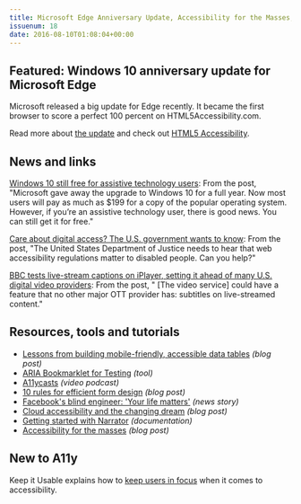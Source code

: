 ```yaml
---
title: Microsoft Edge Anniversary Update, Accessibility for the Masses, Getting Started with Narrator and More
issuenum: 18
date: 2016-08-10T01:08:04+00:00
---
```


## Featured: Windows 10 anniversary update for Microsoft Edge

Microsoft released a big update for Edge recently. It became the first browser to score a perfect 100 percent on HTML5Accessibility.com.

Read more about [the update](https://blogs.windows.com/windowsexperience/2016/08/04/edge-anniversary-update/) and check out [HTML5 Accessibility](http://html5accessibility.com).

## News and links

[Windows 10 still free for assistive technology users](http://www.interactiveaccessibility.com/news/windows-10-still-free-assistive-technology-users): From the post, "Microsoft gave away the upgrade to Windows 10 for a full year. Now most users will pay as much as $199 for a copy of the popular operating system. However, if you’re an assistive technology user, there is good news. You can still get it for free."

[Care about digital access? The U.S. government wants to know](http://www.lflegal.com/2016/07/web-regs-comment/): From the post, "The United States Department of Justice needs to hear that web accessibility regulations matter to disabled people. Can you help?"

[BBC tests live-stream captions on iPlayer, setting it ahead of many U.S. digital video providers](http://www.fiercecable.com/online-video/bbc-tests-live-stream-captions-iplayer-setting-it-ahead-many-u-s-digital-video): From the post, " \[The video service\] could have a feature that no other major OTT provider has: subtitles on live-streamed content."

## Resources, tools and tutorials

* [Lessons from building mobile-friendly, accessible data tables](https://medium.com/shopify-ux/lessons-from-building-mobile-friendly-accessible-data-tables-1e05c6924eaf) _(blog post)_
* [ARIA Bookmarklet for Testing](http://pauljadam.com/bookmarklets/aria.html) _(tool)_
* [A11ycasts](https://www.youtube.com/watch?v=HtTyRajRuyY) _(video podcast)_
* [10 rules for efficient form design](http://babich.biz/10-rules-for-efficient-form-design/) _(blog post)_
* [Facebook's blind engineer: 'Your life matters'](http://www.cnn.com/videos/cnnmoney/2016/07/29/facebook-blind-engineer-cnnmoney.cnn) _(news story)_
* [Cloud accessibility and the changing dream](http://www.accessiq.org/news/w3c-column/2016/08/cloud-accessibility-and-the-changing-dream) _(blog post)_
* [Getting started with Narrator](https://support.microsoft.com/en-us/help/22798/windows-10-narrator-get-started) _(documentation)_
* [Accessibility for the masses](https://una.im/a11y-for-the-masses/) _(blog post)_

## New to A11y

Keep it Usable explains how to [keep users in focus](http://www.keepitusable.com/blog/?p=3269) when it comes to accessibility.